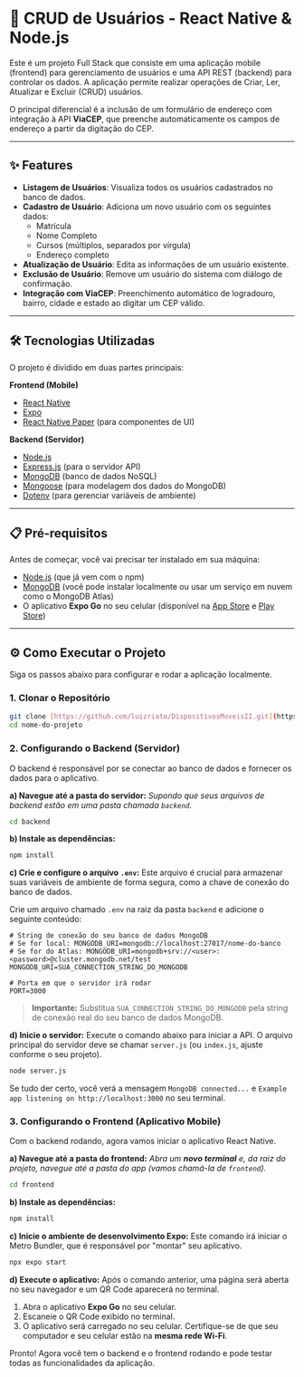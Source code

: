 # 🚀 CRUD de Usuários - React Native & Node.js

Este é um projeto Full Stack que consiste em uma aplicação mobile (frontend) para gerenciamento de usuários e uma API REST (backend) para controlar os dados. A aplicação permite realizar operações de Criar, Ler, Atualizar e Excluir (CRUD) usuários.

O principal diferencial é a inclusão de um formulário de endereço com integração à API **ViaCEP**, que preenche automaticamente os campos de endereço a partir da digitação do CEP.

---

## ✨ Features

-   **Listagem de Usuários**: Visualiza todos os usuários cadastrados no banco de dados.
-   **Cadastro de Usuário**: Adiciona um novo usuário com os seguintes dados:
    -   Matrícula
    -   Nome Completo
    -   Cursos (múltiplos, separados por vírgula)
    -   Endereço completo
-   **Atualização de Usuário**: Edita as informações de um usuário existente.
-   **Exclusão de Usuário**: Remove um usuário do sistema com diálogo de confirmação.
-   **Integração com ViaCEP**: Preenchimento automático de logradouro, bairro, cidade e estado ao digitar um CEP válido.

---

## 🛠️ Tecnologias Utilizadas

O projeto é dividido em duas partes principais:

**Frontend (Mobile)**
-   [React Native](https://reactnative.dev/)
-   [Expo](https://expo.dev/)
-   [React Native Paper](https://reactnativepaper.com/) (para componentes de UI)

**Backend (Servidor)**
-   [Node.js](https://nodejs.org/en/)
-   [Express.js](https://expressjs.com/pt-br/) (para o servidor API)
-   [MongoDB](https://www.mongodb.com/) (banco de dados NoSQL)
-   [Mongoose](https://mongoosejs.com/) (para modelagem dos dados do MongoDB)
-   [Dotenv](https://github.com/motdotla/dotenv) (para gerenciar variáveis de ambiente)

---

## 📋 Pré-requisitos

Antes de começar, você vai precisar ter instalado em sua máquina:
-   [Node.js](https://nodejs.org/en/) (que já vem com o npm)
-   [MongoDB](https://www.mongodb.com/try/download/community) (você pode instalar localmente ou usar um serviço em nuvem como o MongoDB Atlas)
-   O aplicativo **Expo Go** no seu celular (disponível na [App Store](https://apps.apple.com/us/app/expo-go/id982107779) e [Play Store](https://play.google.com/store/apps/details?id=host.exp.exponent&hl=pt_BR&gl=US))

---

## ⚙️ Como Executar o Projeto

Siga os passos abaixo para configurar e rodar a aplicação localmente.

### 1. Clonar o Repositório

```bash
git clone [https://github.com/luizriato/DispositivosMoveisII.git](https://github.com/luizriato/DispositivosMoveisII.git)
cd nome-do-projeto
```

### 2. Configurando o Backend (Servidor)

O backend é responsável por se conectar ao banco de dados e fornecer os dados para o aplicativo.

**a) Navegue até a pasta do servidor:**
*Supondo que seus arquivos de backend estão em uma pasta chamada `backend`.*
```bash
cd backend
```

**b) Instale as dependências:**
```bash
npm install
```

**c) Crie e configure o arquivo `.env`:**
Este arquivo é crucial para armazenar suas variáveis de ambiente de forma segura, como a chave de conexão do banco de dados.

Crie um arquivo chamado `.env` na raiz da pasta `backend` e adicione o seguinte conteúdo:

```env
# String de conexão do seu banco de dados MongoDB
# Se for local: MONGODB_URI=mongodb://localhost:27017/nome-do-banco
# Se for do Atlas: MONGODB_URI=mongodb+srv://<user>:<password>@cluster.mongodb.net/test
MONGODB_URI=SUA_CONNECTION_STRING_DO_MONGODB

# Porta em que o servidor irá rodar
PORT=3000
```
> **Importante:** Substitua `SUA_CONNECTION_STRING_DO_MONGODB` pela string de conexão real do seu banco de dados MongoDB.

**d) Inicie o servidor:**
Execute o comando abaixo para iniciar a API. O arquivo principal do servidor deve se chamar `server.js` (ou `index.js`, ajuste conforme o seu projeto).

```bash
node server.js
```

Se tudo der certo, você verá a mensagem `MongoDB connected...` e `Example app listening on http://localhost:3000` no seu terminal.

### 3. Configurando o Frontend (Aplicativo Mobile)

Com o backend rodando, agora vamos iniciar o aplicativo React Native.

**a) Navegue até a pasta do frontend:**
*Abra um **novo terminal** e, da raiz do projeto, navegue até a pasta do app (vamos chamá-la de `frontend`).*
```bash
cd frontend
```

**b) Instale as dependências:**
```bash
npm install
```

**c) Inicie o ambiente de desenvolvimento Expo:**
Este comando irá iniciar o Metro Bundler, que é responsável por "montar" seu aplicativo.

```bash
npx expo start
```

**d) Execute o aplicativo:**
Após o comando anterior, uma página será aberta no seu navegador e um QR Code aparecerá no terminal.
1.  Abra o aplicativo **Expo Go** no seu celular.
2.  Escaneie o QR Code exibido no terminal.
3.  O aplicativo será carregado no seu celular. Certifique-se de que seu computador e seu celular estão na **mesma rede Wi-Fi**.

Pronto! Agora você tem o backend e o frontend rodando e pode testar todas as funcionalidades da aplicação.